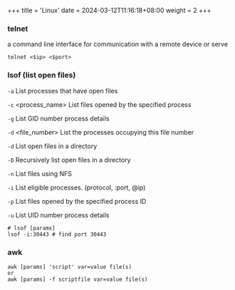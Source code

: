 +++
title = 'Linux'
date = 2024-03-12T11:16:18+08:00
weight = 2
+++

### telnet
a command line interface for communication with a remote device or serve
```shell
telnet <$ip> <$port>
```

### lsof (list open files)

`-a` List processes that have open files

`-c` <process_name> List files opened by the specified process

`-g` List GID number process details

`-d` <file_number> List the processes occupying this file number

`-d` <directory> List open files in a directory

`-D` <directory> Recursively list open files in a directory

`-n` <directory> List files using NFS

`-i` <condition> List eligible processes. (protocol, :port, @ip)

`-p` <PID> List files opened by the specified process ID

`-u` List UID number process details

```shell
# lsof [params] 
lsof -i:30443 # find port 30443 
```

### awk
```shell
awk [params] 'script' var=value file(s)
or
awk [params] -f scriptfile var=value file(s)
```